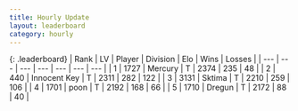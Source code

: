 ```yaml
---
title: Hourly Update
layout: leaderboard
category: hourly
---
```


{: .leaderboard}
| Rank | LV | Player | Division | Elo | Wins | Losses |
| --- | --- | --- | --- | --- | --- | --- |
| <span data-change="0">1</span> | 1727 | <span title="ID: 692745">Mercury</span> | T | <span data-change="1">2374</span> | <span data-change="3">235</span> | <span data-change="1">48</span> |
| <span data-change="0">2</span> | 440 | <span title="ID: 773025">Innocent Key</span> | T | <span data-change="-17">2311</span> | <span data-change="4">282</span> | <span data-change="2">122</span> |
| <span data-change="0">3</span> | 3131 | <span title="ID: 353063">Sktima</span> | T | <span data-change="0">2210</span> | <span data-change="0">259</span> | <span data-change="0">106</span> |
| <span data-change="0">4</span> | 1701 | <span title="ID: 540690">poon</span> | T | <span data-change="0">2192</span> | <span data-change="0">168</span> | <span data-change="0">66</span> |
| <span data-change="0">5</span> | 1710 | <span title="ID: 337810">Dregun</span> | T | <span data-change="-6">2172</span> | <span data-change="3">88</span> | <span data-change="3">40</span> |
